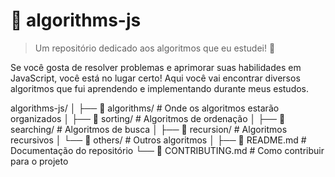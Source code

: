 # 🧠 algorithms-js

> Um repositório dedicado aos algoritmos que eu estudei! 🚀

Se você gosta de resolver problemas e aprimorar suas habilidades em JavaScript, você está no lugar certo! Aqui você vai encontrar diversos algoritmos que fui aprendendo e implementando durante meus estudos.

algorithms-js/ │ ├── 📂 algorithms/ # Onde os algoritmos estarão organizados │ ├── 📝 sorting/ # Algoritmos de ordenação │ ├── 📝 searching/ # Algoritmos de busca │ ├── 📝 recursion/ # Algoritmos recursivos │ └── 📝 others/ # Outros algoritmos │ ├── 📝 README.md # Documentação do repositório └── 📝 CONTRIBUTING.md # Como contribuir para o projeto
